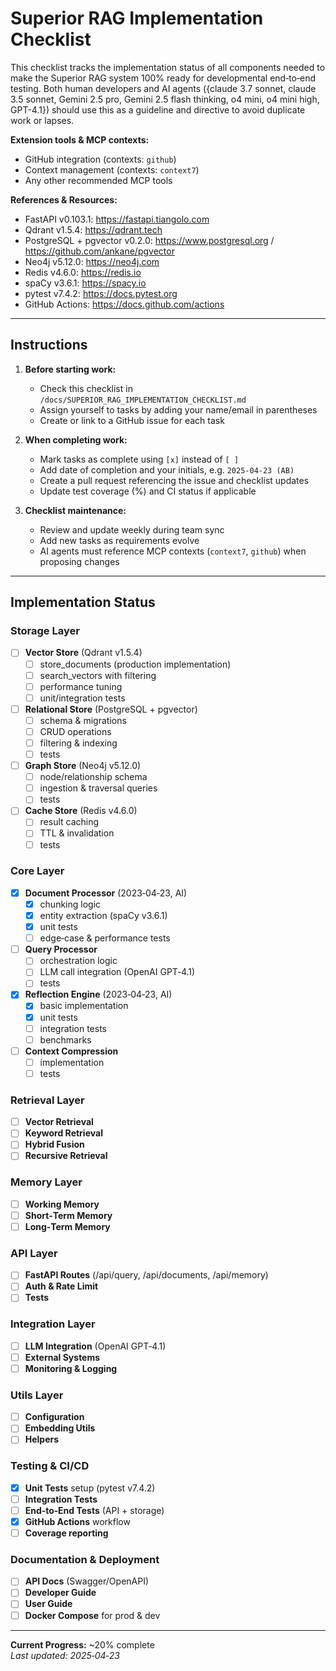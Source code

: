 # Superior RAG Implementation Checklist

This checklist tracks the implementation status of all components needed to make the Superior RAG system 100% ready for developmental end‑to‑end testing.  Both human developers and AI agents ({claude 3.7 sonnet, claude 3.5 sonnet, Gemini 2.5 pro, Gemini 2.5 flash thinking, o4 mini, o4 mini high, GPT-4.1}) should use this as a guideline and directive to avoid duplicate work or lapses.

**Extension tools & MCP contexts:**
- GitHub integration (contexts: `github`)
- Context management (contexts: `context7`)
- Any other recommended MCP tools

**References & Resources:**
- FastAPI v0.103.1: https://fastapi.tiangolo.com
- Qdrant v1.5.4: https://qdrant.tech
- PostgreSQL + pgvector v0.2.0: https://www.postgresql.org / https://github.com/ankane/pgvector
- Neo4j v5.12.0: https://neo4j.com
- Redis v4.6.0: https://redis.io
- spaCy v3.6.1: https://spacy.io
- pytest v7.4.2: https://docs.pytest.org
- GitHub Actions: https://docs.github.com/actions

---

## Instructions

1. **Before starting work:**
   - Check this checklist in `/docs/SUPERIOR_RAG_IMPLEMENTATION_CHECKLIST.md`
   - Assign yourself to tasks by adding your name/email in parentheses
   - Create or link to a GitHub issue for each task

2. **When completing work:**
   - Mark tasks as complete using `[x]` instead of `[ ]`
   - Add date of completion and your initials, e.g. `2025‑04‑23 (AB)`
   - Create a pull request referencing the issue and checklist updates
   - Update test coverage (%) and CI status if applicable

3. **Checklist maintenance:**
   - Review and update weekly during team sync
   - Add new tasks as requirements evolve
   - AI agents must reference MCP contexts (`context7`, `github`) when proposing changes

---

## Implementation Status

### Storage Layer
- [ ] **Vector Store** (Qdrant v1.5.4)
  - [ ] store_documents (production implementation)
  - [ ] search_vectors with filtering
  - [ ] performance tuning
  - [ ] unit/integration tests
- [ ] **Relational Store** (PostgreSQL + pgvector)
  - [ ] schema & migrations
  - [ ] CRUD operations
  - [ ] filtering & indexing
  - [ ] tests
- [ ] **Graph Store** (Neo4j v5.12.0)
  - [ ] node/relationship schema
  - [ ] ingestion & traversal queries
  - [ ] tests
- [ ] **Cache Store** (Redis v4.6.0)
  - [ ] result caching
  - [ ] TTL & invalidation
  - [ ] tests

### Core Layer
- [x] **Document Processor** (2023‑04‑23, AI)
  - [x] chunking logic
  - [x] entity extraction (spaCy v3.6.1)
  - [x] unit tests
  - [ ] edge‑case & performance tests
- [ ] **Query Processor**
  - [ ] orchestration logic
  - [ ] LLM call integration (OpenAI GPT‑4.1)
  - [ ] tests
- [x] **Reflection Engine** (2023‑04‑23, AI)
  - [x] basic implementation
  - [x] unit tests
  - [ ] integration tests
  - [ ] benchmarks
- [ ] **Context Compression**
  - [ ] implementation
  - [ ] tests

### Retrieval Layer
- [ ] **Vector Retrieval**
- [ ] **Keyword Retrieval**
- [ ] **Hybrid Fusion**
- [ ] **Recursive Retrieval**

### Memory Layer
- [ ] **Working Memory**
- [ ] **Short‑Term Memory**
- [ ] **Long‑Term Memory**

### API Layer
- [ ] **FastAPI Routes** (/api/query, /api/documents, /api/memory)
- [ ] **Auth & Rate Limit**
- [ ] **Tests**

### Integration Layer
- [ ] **LLM Integration** (OpenAI GPT‑4.1)
- [ ] **External Systems**
- [ ] **Monitoring & Logging**

### Utils Layer
- [ ] **Configuration**
- [ ] **Embedding Utils**
- [ ] **Helpers**

### Testing & CI/CD
- [x] **Unit Tests** setup (pytest v7.4.2)
- [ ] **Integration Tests**
- [ ] **End‑to‑End Tests** (API + storage)
- [x] **GitHub Actions** workflow
- [ ] **Coverage reporting**

### Documentation & Deployment
- [ ] **API Docs** (Swagger/OpenAPI)
- [ ] **Developer Guide**
- [ ] **User Guide**
- [ ] **Docker Compose** for prod & dev

---

**Current Progress:** ~20% complete  
_Last updated: 2025‑04‑23_
